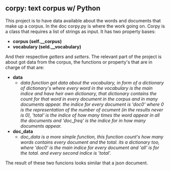 ## corpy: text corpus w/ Python

This project is to have data available about the words and documents that make up a corpus.
In the doc corpy.py is where the work going on. 
Corpy is a class that requires a list of strings as input. It has two property bases:
- **corpus (self.__corpus)**
- **vocabulary (seld.__vocabulary)**

And their respective *getters* and *setters*.
The relevant part of the project is about got data from the corpus, the functions or property's that are in charge of that are:
- **data** 
  - *data function got data about the vocabulary, in form of a dictionary of dictionary's where every word in the vocabulary is the main indice and have heir own dictionary, that dictionary contains the count for that word in every document in the corpus and in many documents appear. the indice for every document is 'doc0' where 0 is the representation of the number of ocument (in the results never is 0), 'total' is the indice of how many times the word appear in all the documents  and 'doc_freq' is the indice for in how many documents appear.*
- **doc_data**
  - *doc_data is a more simple function, this function count's how many words contains every document and the total. its a dictionary too, where 'doc0' is the main indice for every document and 'all' is for the total. and every second indice is 'total'.* 

The result of these two funcions looks similar that a json document.
